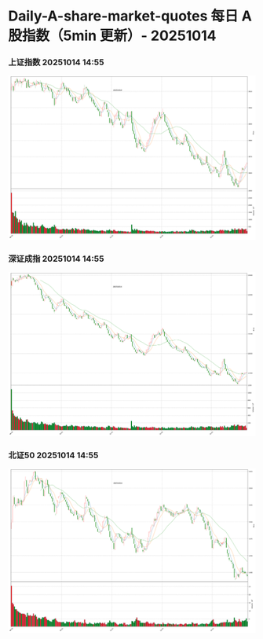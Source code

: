 
# Daily-A-share-market-quotes 每日 A 股指数（5min 更新）- 20251014

### 上证指数 20251014 14:55
![](./fig/2025/10/20251014-sh000001.png)

### 深证成指 20251014 14:55
![](./fig/2025/10/20251014-sz399001.png)

### 北证50 20251014 14:55
![](./fig/2025/10/20251014-bj899050.png)
